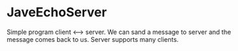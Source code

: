 # JaveEchoServer

Simple program client <--> server. We can sand a message to server and the message comes back to us.
Server supports many clients.
